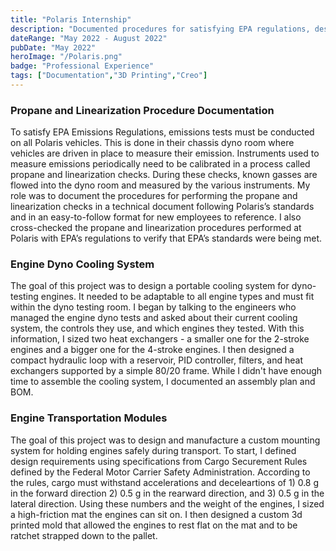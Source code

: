 ```yaml
---
title: "Polaris Internship"
description: "Documented procedures for satisfying EPA regulations, designed a cooling system for engine dynos, and designed and manufactured engine transportation modules."
dateRange: "May 2022 - August 2022"
pubDate: "May 2022"
heroImage: "/Polaris.png"
badge: "Professional Experience"
tags: ["Documentation","3D Printing","Creo"]
---
```


<h3>Propane and Linearization Procedure Documentation</h3>

To satisfy EPA Emissions Regulations, emissions tests must be conducted on all Polaris vehicles. This is done in their chassis dyno room where vehicles are driven in place to measure their emission. Instruments used to measure emissions periodically need to be calibrated in a process called propane and linearization checks. During these checks, known gasses are flowed into the dyno room and measured by the various instruments. My role was to document the procedures for performing the propane and linearization checks in a technical document following Polaris’s standards and in an easy-to-follow format for new employees to reference. I also cross-checked the propane and linearization procedures performed at Polaris with EPA’s regulations to verify that EPA’s standards were being met.

<h3>Engine Dyno Cooling System</h3>

The goal of this project was to design a portable cooling system for dyno-testing engines. It needed to be adaptable to all engine types and must fit within the dyno testing room. I began by talking to the engineers who managed the engine dyno tests and asked about their current cooling system, the controls they use, and which engines they tested. With this information, I sized two heat exchangers - a smaller one for the 2-stroke engines and a bigger one for the 4-stroke engines. I then designed a compact hydraulic loop with a reservoir, PID controller, filters, and heat exchangers supported by a simple 80/20 frame. While I didn't have enough time to assemble the cooling system, I documented an assembly plan and BOM.

<h3>Engine Transportation Modules</h3>

The goal of this project was to design and manufacture a custom mounting system for holding engines safely during transport. To start, I defined design requirements using specifications from Cargo Securement Rules defined by the Federal Motor Carrier Safety Administration. According to the rules, cargo must withstand accelerations and deceleartions of 1) 0.8 g in the forward direction 2) 0.5 g in the rearward direction, and 3) 0.5 g in the lateral direction. Using these numbers and the weight of the engines, I sized a high-friction mat the engines can sit on. I then designed a custom 3d printed mold that allowed the engines to rest flat on the mat and to be ratchet strapped down to the pallet.